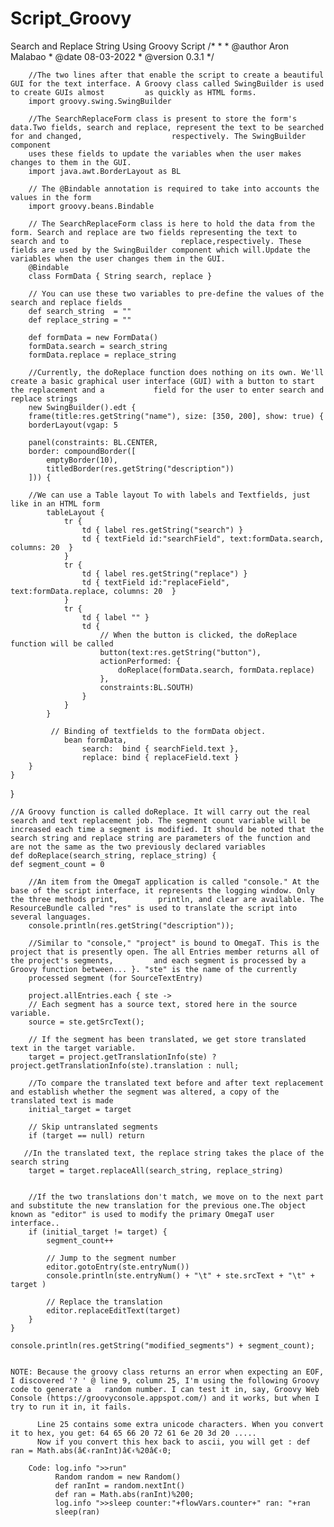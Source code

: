 # Script_Groovy
Search and Replace String Using Groovy Script
        /*
        *
        * @author  Aron Malabao
        * @date    08-03-2022
        * @version 0.3.1
        */
        
        //The two lines after that enable the script to create a beautiful GUI for the text interface. A Groovy class called SwingBuilder is used to create GUIs almost         as quickly as HTML forms.
        import groovy.swing.SwingBuilder
        
        //The SearchReplaceForm class is present to store the form's data.Two fields, search and replace, represent the text to be searched for and changed,                    respectively. The SwingBuilder component 
        uses these fields to update the variables when the user makes changes to them in the GUI.
        import java.awt.BorderLayout as BL
        
        // The @Bindable annotation is required to take into accounts the values in the form 
        import groovy.beans.Bindable
        
        // The SearchReplaceForm class is here to hold the data from the form. Search and replace are two fields representing the text to search and to                         replace,respectively. These fields are used by the SwingBuilder component which will.Update the variables when the user changes them in the GUI. 
        @Bindable
        class FormData { String search, replace }
        
        // You can use these two variables to pre-define the values of the search and replace fields
        def search_string  = ""
        def replace_string = ""
        
        def formData = new FormData()
        formData.search = search_string
        formData.replace = replace_string

        //Currently, the doReplace function does nothing on its own. We'll create a basic graphical user interface (GUI) with a button to start the replacement and a           field for the user to enter search and replace strings
        new SwingBuilder().edt {
        frame(title:res.getString("name"), size: [350, 200], show: true) {
        borderLayout(vgap: 5
        
        panel(constraints: BL.CENTER,
        border: compoundBorder([
            emptyBorder(10),
            titledBorder(res.getString("description"))
        ])) {
        
        //We can use a Table layout To with labels and Textfields, just like in an HTML form
            tableLayout {
                tr {
                    td { label res.getString("search") }
                    td { textField id:"searchField", text:formData.search, columns: 20  }
                }
                tr {
                    td { label res.getString("replace") }
                    td { textField id:"replaceField", text:formData.replace, columns: 20  }
                }
                tr {
                    td { label "" }
                    td {
                        // When the button is clicked, the doReplace function will be called
                        button(text:res.getString("button"),
                        actionPerformed: {
                            doReplace(formData.search, formData.replace)
                        },
                        constraints:BL.SOUTH)
                    }
                }
            }

             // Binding of textfields to the formData object.
                bean formData,
                    search:  bind { searchField.text },
                    replace: bind { replaceField.text }
        }
    }
}


    //A Groovy function is called doReplace. It will carry out the real search and text replacement job. The segment count variable will be increased each time a segment is modified. It should be noted that the search string and replace string are parameters of the function and are not the same as the two previously declared variables
    def doReplace(search_string, replace_string) {
    def segment_count = 0

        //An item from the OmegaT application is called "console." At the base of the script interface, it represents the logging window. Only the three methods print,         println, and clear are available. The ResourceBundle called "res" is used to translate the script into several languages.
        console.println(res.getString("description"));
    
        //Similar to "console," "project" is bound to OmegaT. This is the project that is presently open. The all Entries member returns all of the project's segments,         and each segment is processed by a Groovy function between... }. "ste" is the name of the currently 
        processed segment (for SourceTextEntry)
 
        project.allEntries.each { ste ->
        // Each segment has a source text, stored here in the source variable.
        source = ste.getSrcText();
        
        // If the segment has been translated, we get store translated text in the target variable.
        target = project.getTranslationInfo(ste) ? project.getTranslationInfo(ste).translation : null;
        
        //To compare the translated text before and after text replacement and establish whether the segment was altered, a copy of the translated text is made
        initial_target = target

        // Skip untranslated segments
        if (target == null) return

       //In the translated text, the replace string takes the place of the search string 
        target = target.replaceAll(search_string, replace_string)

     
        //If the two translations don't match, we move on to the next part and substitute the new translation for the previous one.The object known as "editor" is used to modify the primary OmegaT user interface..
        if (initial_target != target) {
            segment_count++
            
            // Jump to the segment number
            editor.gotoEntry(ste.entryNum())
            console.println(ste.entryNum() + "\t" + ste.srcText + "\t" + target )
           
            // Replace the translation
            editor.replaceEditText(target)
        }
    }

    console.println(res.getString("modified_segments") + segment_count);


    NOTE: Because the groovy class returns an error when expecting an EOF, I discovered '? ' @ line 9, column 25, I'm using the following Groovy code to generate a   random number. I can test it in, say, Groovy Web Console (https://groovyconsole.appspot.com/) and it works, but when I try to run it in, it fails.
    
          Line 25 contains some extra unicode characters. When you convert it to hex, you get: 64 65 66 20 72 61 6e 20 3d 20 .....
          Now if you convert this hex back to ascii, you will get : def ran = Math.abs(â€‹ranInt)â€‹%20â€‹0;

        Code: log.info ">>run"
              Random random = new Random()
              def ranInt = random.nextInt()
              def ran = Math.abs(​ranInt)​%20​0;
              log.info ">>sleep counter:"+flowVars.counter+" ran: "+ran
              sleep(ran)
